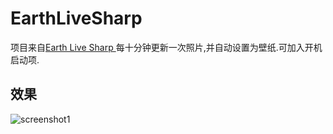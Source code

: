 # EarthLiveSharp
项目来自[Earth Live Sharp ](https://github.com/bitdust/EarthLiveSharp)
每十分钟更新一次照片,并自动设置为壁纸.可加入开机启动项.

## 效果
![screenshot1](https://cloud.githubusercontent.com/assets/6072743/11613119/73ea46c8-9c50-11e5-92e7-cfcba2558c1f.png)
